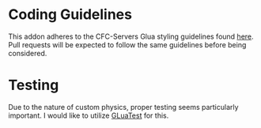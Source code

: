 # Coding Guidelines

This addon adheres to the CFC-Servers Glua styling guidelines found [here](https://github.com/CFC-Servers/cfc_glua_style_guidelines). 
Pull requests will be expected to follow the same guidelines before being considered. 

# Testing
Due to the nature of custom physics, proper testing seems particularly important. I would like to utilize [GLuaTest](https://github.com/CFC-Servers/GLuaTest) for this. 
